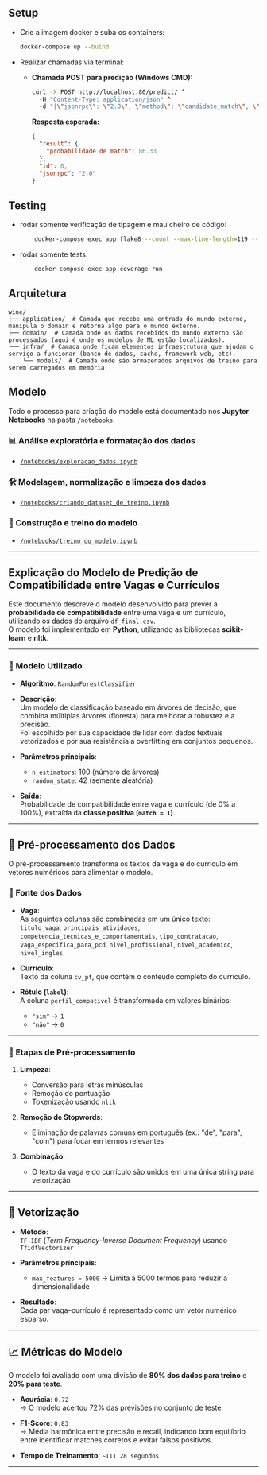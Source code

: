 ## Setup

- Crie a imagem docker e suba os containers:
  ```bash
  docker-compose up --buind
  ```

- Realizar chamadas via terminal:

  - **Chamada POST para predição (Windows CMD):**

    ```bash
    curl -X POST http://localhost:80/predict/ ^
      -H "Content-Type: application/json" ^
      -d "{\"jsonrpc\": \"2.0\", \"method\": \"candidate_match\", \"params\": {\"vaga_data\": {\"titulo_vaga\": \"Desenvolvedor\"}, \"curriculo_text\": \"Experiência com Django\"}, \"id\": 0}"
    ```

    **Resposta esperada:**

    ```json
    {
      "result": {
        "probabilidade de match": 86.33
      },
      "id": 0,
      "jsonrpc": "2.0"
    }
    ```

## Testing

- rodar somente verificação de tipagem e mau cheiro de código:
    ```bash
        docker-compose exec app flake8 --count --max-line-length=119 --show-source --statistics --doctests src/ tests/

    ``` 
- rodar somente tests:
    ```bash
        docker-compose exec app coverage run
    ``` 


## Arquitetura
```console
wine/
├── application/  # Camada que recebe uma entrada do mundo externo, manipula o domain e retorna algo para o mundo externo.
├── domain/  # Camada onde os dados recebidos do mundo externo são processados (aqui é onde os modelos de ML estão localizados).
└── infra/  # Camada onde ficam elementos infraestrutura que ajudam o serviço a funcionar (banco de dados, cache, framework web, etc).
    └── models/  # Camada onde são armazenados arquivos de treino para serem carregados em memória.
```

## Modelo

Todo o processo para criação do modelo está documentado nos **Jupyter Notebooks** na pasta `/notebooks`.

### 📊 Análise exploratória e formatação dos dados
- [`/notebooks/exploracao_dados.ipynb`](./notebooks/exploracao_dados.ipynb)

### 🛠️ Modelagem, normalização e limpeza dos dados
- [`/notebooks/criando_dataset_de_treino.ipynb`](./notebooks/criando_dataset_de_treino.ipynb)

### 🤖 Construção e treino do modelo
- [`/notebooks/treino_do_modelo.ipynb`](./notebooks/treino_do_modelo.ipynb)

---

## Explicação do Modelo de Predição de Compatibilidade entre Vagas e Currículos

Este documento descreve o modelo desenvolvido para prever a **probabilidade de compatibilidade** entre uma vaga e um currículo, utilizando os dados do arquivo `df_final.csv`.  
O modelo foi implementado em **Python**, utilizando as bibliotecas **scikit-learn** e **nltk**.

---

### 🎯 Modelo Utilizado

- **Algoritmo**: `RandomForestClassifier`
- **Descrição**:  
  Um modelo de classificação baseado em árvores de decisão, que combina múltiplas árvores (floresta) para melhorar a robustez e a precisão.  
  Foi escolhido por sua capacidade de lidar com dados textuais vetorizados e por sua resistência a overfitting em conjuntos pequenos.

- **Parâmetros principais**:
  - `n_estimators`: 100 (número de árvores)
  - `random_state`: 42 (semente aleatória)

- **Saída**:  
  Probabilidade de compatibilidade entre vaga e currículo (de 0% a 100%), extraída da **classe positiva (`match = 1`)**.

---

## 🔄 Pré-processamento dos Dados

O pré-processamento transforma os textos da vaga e do currículo em vetores numéricos para alimentar o modelo.

### 📁 Fonte dos Dados

- **Vaga**:  
  As seguintes colunas são combinadas em um único texto:  
  `titulo_vaga`, `principais_atividades`, `competencia_tecnicas_e_comportamentais`, `tipo_contratacao`, `vaga_especifica_para_pcd`, `nivel_profissional`, `nivel_academico`, `nivel_ingles`.

- **Currículo**:  
  Texto da coluna `cv_pt`, que contém o conteúdo completo do currículo.

- **Rótulo (`label`)**:  
  A coluna `perfil_compativel` é transformada em valores binários:  
  - `"sim"` → `1`  
  - `"não"` → `0`

---

### 🧹 Etapas de Pré-processamento

1. **Limpeza**:
   - Conversão para letras minúsculas
   - Remoção de pontuação
   - Tokenização usando `nltk`

2. **Remoção de Stopwords**:
   - Eliminação de palavras comuns em português (ex.: "de", "para", "com") para focar em termos relevantes

3. **Combinação**:
   - O texto da vaga e do currículo são unidos em uma única string para vetorização

---

## 🔢 Vetorização

- **Método**:  
  `TF-IDF` (*Term Frequency-Inverse Document Frequency*) usando `TfidfVectorizer`

- **Parâmetros principais**:
  - `max_features = 5000` → Limita a 5000 termos para reduzir a dimensionalidade

- **Resultado**:  
  Cada par vaga–currículo é representado como um vetor numérico esparso.

---

## 📈 Métricas do Modelo

O modelo foi avaliado com uma divisão de **80% dos dados para treino** e **20% para teste**.

- **Acurácia**: `0.72`  
  → O modelo acertou 72% das previsões no conjunto de teste.

- **F1-Score**: `0.83`  
  → Média harmônica entre precisão e recall, indicando bom equilíbrio entre identificar matches corretos e evitar falsos positivos.

- **Tempo de Treinamento**: `~111.28 segundos`

---
